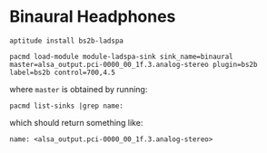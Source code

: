 Binaural Headphones
===================

    aptitude install bs2b-ladspa

    pacmd load-module module-ladspa-sink sink_name=binaural master=alsa_output.pci-0000_00_1f.3.analog-stereo plugin=bs2b label=bs2b control=700,4.5


where `master` is obtained by running:

    pacmd list-sinks |grep name:

which should return something like:

    name: <alsa_output.pci-0000_00_1f.3.analog-stereo>

